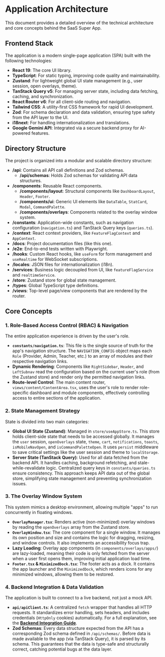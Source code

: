 # Application Architecture

This document provides a detailed overview of the technical architecture and core concepts behind the SaaS Super App.

## Frontend Stack

The application is a modern single-page application (SPA) built with the following technologies:

- **React 19**: The core UI library.
- **TypeScript**: For static typing, improving code quality and maintainability.
- **Zustand**: For lightweight global UI state management (e.g., user session, open overlays, theme).
- **TanStack Query v5**: For managing server state, including data fetching, caching, and synchronization.
- **React Router v6**: For all client-side routing and navigation.
- **Tailwind CSS**: A utility-first CSS framework for rapid UI development.
- **Zod**: For schema declaration and data validation, ensuring type safety from the API layer to the UI.
- **i18next**: For handling internationalization and translations.
- **Google Gemini API**: Integrated via a secure backend proxy for AI-powered features.

## Directory Structure

The project is organized into a modular and scalable directory structure:

- **/api**: Contains all API call definitions and Zod schemas.
  - **/api/schemas**: Holds Zod schemas for validating API data structures.
- **/components**: Reusable React components.
  - **/components/layout**: Structural components like `DashboardLayout`, `Header`, `Footer`.
  - **/components/ui**: Generic UI elements like `DataTable`, `StatCard`, `Modal`, `CommandPalette`.
  - **/components/overlays**: Components related to the overlay window system.
- **/constants**: Application-wide constants, such as navigation configuration (`navigation.ts`) and TanStack Query keys (`queries.ts`).
- **/context**: React context providers, like `FeatureFlagContext` and `AppContext`.
- **/docs**: Project documentation files (like this one).
- **/e2e**: End-to-end tests written with Playwright.
- **/hooks**: Custom React hooks, like `useForm` for form management and `useRealtime` for WebSocket subscriptions.
- **/locales**: JSON files for internationalization (i18n).
- **/services**: Business logic decoupled from UI, like `featureFlagService` and `realtimeService`.
- **/store**: Zustand store for global state management.
- **/types**: Global TypeScript type definitions.
- **/views**: Top-level page/view components that are rendered by the router.

## Core Concepts

### 1. Role-Based Access Control (RBAC) & Navigation

The entire application experience is driven by the user's role.

- **`constants/navigation.ts`**: This file is the single source of truth for the app's navigation structure. The `NAVIGATION_CONFIG` object maps each `Role` (Provider, Admin, Teacher, etc.) to an array of modules and their respective navigation links.
- **Dynamic Rendering**: Components like `RightSidebar`, `Header`, and `LeftSubnav` read the configuration based on the current user's role (from the Zustand store) and render only the permitted navigation links.
- **Route-level Control**: The main content router, `views/content/ContentArea.tsx`, uses the user's role to render role-specific dashboard and module components, effectively controlling access to entire sections of the application.

### 2. State Management Strategy

State is divided into two main categories:

- **Global UI State (Zustand)**: Managed in `store/useAppStore.ts`. This store holds client-side state that needs to be accessed globally. It manages the `user` session, `openOverlays` state, `theme`, `cart`, `notifications`, `toasts`, `isMobileNavOpen`, and `isCommandPaletteOpen`. It uses `persist` middleware to save critical settings like the user session and theme to `localStorage`.
- **Server State (TanStack Query)**: Used for all data fetched from the backend API. It handles caching, background refetching, and stale-while-revalidate logic. Centralized query keys in `constants/queries.ts` ensure consistency. This approach keeps API data out of the global store, simplifying state management and preventing synchronization issues.

### 3. The Overlay Window System

This system mimics a desktop environment, allowing multiple "apps" to run concurrently in floating windows.

- **`OverlayManager.tsx`**: Renders active (non-minimized) overlay windows by reading the `openOverlays` array from the Zustand store.
- **`OverlayWindow.tsx`**: The core component for a single window. It manages its own position and size and contains the logic for dragging, resizing, and window controls. It also implements an accessibility focus trap.
- **Lazy Loading**: Overlay app components (in `components/overlays/apps/`) are lazy-loaded, meaning their code is only fetched from the server when a user first opens them, improving initial application load time.
- **`Footer.tsx` & `MinimizedDock.tsx`**: The footer acts as a dock. It contains the app launcher and the `MinimizedDock`, which renders icons for any minimized windows, allowing them to be restored.

### 4. Backend Integration & Data Validation

The application is built to connect to a live backend, not just a mock API.

- **`api/apiClient.ts`**: A centralized `fetch` wrapper that handles all HTTP requests. It standardizes error handling, sets headers, and includes credentials (`HttpOnly` cookies) automatically. For a full explanation, see the **[Backend Integration Guide](./BACKEND_INTEGRATION.md)**.
- **Zod Schemas**: Every data structure expected from the API has a corresponding Zod schema defined in `/api/schemas/`. Before data is made available to the app (via TanStack Query), it is parsed by its schema. This guarantees that the data is type-safe and structurally correct, catching potential bugs at the data layer.
